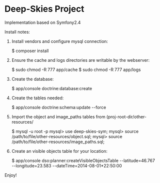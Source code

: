 Deep-Skies Project
========================

Implementation based on Symfony2.4

Install notes:

1) Install vendors and configure mysql connection:

    $ composer install

2) Ensure the cache and logs directories are writable by the webserver:

    $ sudo chmod -R 777 app/cache
    $ sudo chmod -R 777 app/logs

3) Create the database:

    $ app/console doctrine:database:create

4) Create the tables needed:

    $ app/console doctrine:schema:update --force

5) Import the object and image_paths tables from (proj-root-dir/other-resources/

    $ mysql -u root -p
    mysql> use deep-skies-sym;
    mysql> source /path/to/file/other-resources/object.sql;
    mysql> source /path/to/file/other-resources/image_paths.sql;

6) Create an visible objects table for your location:

    $ app/console dso:planner:createVisibleObjectsTable --latitude=46.767 --longitude=23.583 --dateTime=2014-08-01*22:50:00

Enjoy!